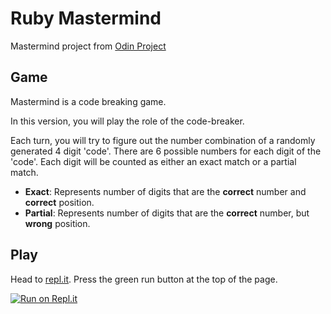 # Ruby Mastermind #

Mastermind project from [Odin Project](https://www.theodinproject.com/lessons/ruby-mastermind)

## Game ##

Mastermind is a code breaking game.

In this version, you will play the role of the code-breaker.

Each turn, you will try to figure out the number combination of a randomly generated 4 digit 'code'. There are 6 possible numbers for each digit of the 'code'. Each digit will be counted as either an exact match or a partial match.

- **Exact**: Represents number of digits that are the **correct** number and **correct** position.
- **Partial**: Represents number of digits that are the **correct** number, but **wrong** position.

## Play ##

Head to [repl.it](https://replit.com/@KenTohara/rubyMastermind).
Press the green run button at the top of the page.

[![Run on Repl.it](https://repl.it/badge/github/KTohara/ruby_Mastermind)](https://replit.com/@KenTohara/rubyMastermind)
